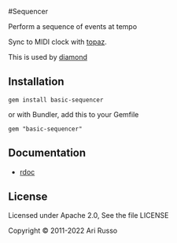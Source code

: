 #Sequencer

Perform a sequence of events at tempo

Sync to MIDI clock with [topaz](http://github.com/arirusso/topaz).

This is used by [diamond](http://github.com/arirusso/diamond)

## Installation

`gem install basic-sequencer`

  or with Bundler, add this to your Gemfile

`gem "basic-sequencer"`

## Documentation

* [rdoc](http://rubydoc.info/github/arirusso/sequencer)

## License

Licensed under Apache 2.0, See the file LICENSE

Copyright © 2011-2022 Ari Russo
